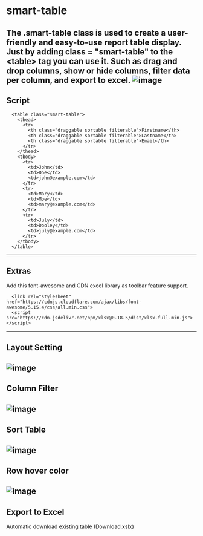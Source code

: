 # smart-table

The .smart-table class is used to create a user-friendly and easy-to-use report table display. Just by adding class = "smart-table" to the &lt;table> tag you can use it. Such as drag and drop columns, show or hide columns, filter data per column, and export to excel.
![image](https://github.com/user-attachments/assets/9a2ff198-dbdc-4d32-ba90-1a478cbca768)
--------------------------------------
## Script
```
  <table class="smart-table">
    <thead>
      <tr>
        <th class="draggable sortable filterable">Firstname</th>
        <th class="draggable sortable filterable">Lastname</th>
        <th class="draggable sortable filterable">Email</th>
      </tr>
    </thead>
    <tbody>
      <tr>
        <td>John</td>
        <td>Doe</td>
        <td>john@example.com</td>
      </tr>
      <tr>
        <td>Mary</td>
        <td>Moe</td>
        <td>mary@example.com</td>
      </tr>
      <tr>
        <td>July</td>
        <td>Dooley</td>
        <td>july@example.com</td>
      </tr>
    </tbody>
  </table>
```
--------------------------------------
## Extras
Add this font-awesome and CDN excel library as toolbar feature support.
```
  <link rel="stylesheet" href="https://cdnjs.cloudflare.com/ajax/libs/font-awesome/5.15.4/css/all.min.css">
  <script src="https://cdn.jsdelivr.net/npm/xlsx@0.18.5/dist/xlsx.full.min.js"></script>
```
--------------------------------------
## Layout Setting
![image](https://github.com/user-attachments/assets/e70af0f1-e95f-4fba-842a-9fc440fdc69f)
--------------------------------------
## Column Filter
![image](https://github.com/user-attachments/assets/c5f47a6c-eedc-4ffb-859c-38a402059427)
--------------------------------------
## Sort Table
![image](https://github.com/user-attachments/assets/dc122971-da0a-43f2-89e3-6f538eeae30e)
--------------------------------------
## Row hover color
![image](https://github.com/user-attachments/assets/1fdcb27b-f179-4f69-b1f6-582d9cb87bd5)
--------------------------------------
## Export to Excel
Automatic download existing table (Download.xslx)
